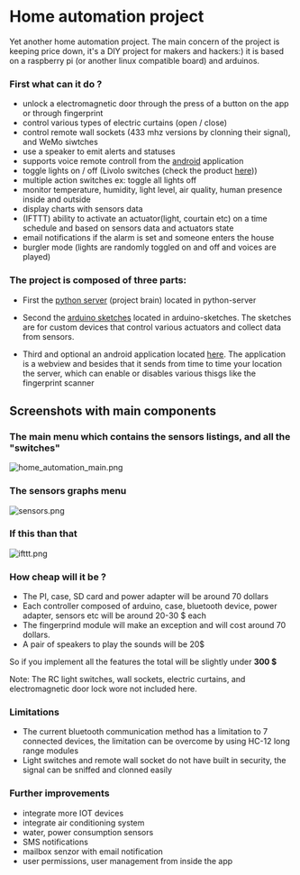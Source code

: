 # Home automation project #

Yet another home automation project. The main concern of the project is keeping price down, it's a DIY project for makers and hackers:) it is based on a raspberry pi (or another linux compatible board) and arduinos.

### First what can it do ? ###

* unlock a electromagnetic door through the press of a button on the app or through fingerprint
* control various types of electric curtains (open / close)
* control remote wall sockets (433 mhz versions by clonning their signal), and WeMo siwtches
* use a speaker to emit alerts and statuses
* supports voice remote controll from the [android](https://bitbucket.org/danionescu/androidhomeautomation) application
* toggle lights on / off (Livolo switches (check the product [here](https://www.aliexpress.com/item/Free-Shipping-Livolo-EU-Standard-Remote-Switch-White-Crystal-Glass-Panel-110-250V-Wall-Light-Remote/629004768.html?spm=2114.13010608.0.126.Mt7G6z)))
* multiple action switches ex: toggle all lights off
* monitor temperature, humidity, light level, air quality, human presence inside and outside
* display charts with sensors data
* (IFTTT) ability to activate an actuator(light, courtain etc) on a time schedule and based on sensors data and actuators state
* email notifications if the alarm is set and someone enters the house
* burgler mode (lights are randomly toggled on and off and voices are played)

### The project is composed of three parts:

* First the [python server](https://bitbucket.org/danionescu/home-automation/src/a36e18c64b764421f40b6aa6b0157a047b61e5a4/python-server/?at=default) (project brain) located in python-server

* Second the [arduino sketches](https://bitbucket.org/danionescu/home-automation/src/a36e18c64b764421f40b6aa6b0157a047b61e5a4/arduino-sketches/?at=default) located in arduino-sketches. The sketches are for custom devices that control various actuators and collect data from sensors.

* Third and optional an android application located [here](https://bitbucket.org/danionescu/androidhomeautomation). The application is a webview and besides that it sends from time to time your location the server, which can enable or disables various thisgs like the fingerprint scanner

## Screenshots with main components ##

### The main menu which contains the sensors listings, and all the "switches" ###
![home_automation_main.png](https://bitbucket.org/repo/GERMME/images/2704480034-home_automation_main.png)

### The sensors graphs menu ###
![sensors.png](https://bitbucket.org/repo/GERMME/images/3652208713-sensors.png)

### If this than that ###
![ifttt.png](https://bitbucket.org/repo/GERMME/images/977083034-ifttt.png)

### How cheap will it be ?  ###

* The PI, case, SD card and power adapter will be around 70 dollars
* Each controller composed of arduino, case, bluetooth device, power adapter, sensors etc will be around 20-30 $ each
* The fingerprind module will make an exception and will cost around 70 dollars.
* A pair of speakers to play the sounds will be 20$

So if you implement all the features the total will be slightly under **300 $**

Note: The RC light switches, wall sockets, electric curtains, and electromagnetic door lock wore not included here.

### Limitations ###

* The current bluetooth communication method has a limitation to 7 connected devices, the limitation can be overcome by using HC-12 long range modules
* Light switches and remote wall socket do not have built in security, the signal can be sniffed and clonned easily

### Further improvements ###
* integrate more IOT devices
* integrate air conditioning system
* water, power consumption sensors
* SMS notifications
* mailbox senzor with email notification
* user permissions, user management from inside the app
